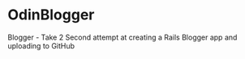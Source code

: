 # OdinBlogger
Blogger - Take 2
Second attempt at creating a Rails Blogger app and uploading to GitHub